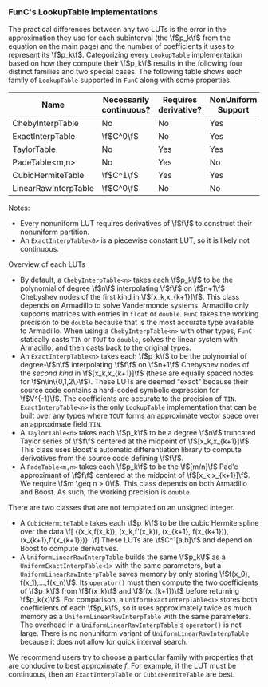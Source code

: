 ### FunC's LookupTable implementations

The practical differences between any two LUTs is the error in the
approximation they use for each subinterval (the \f$p_k\f$ from
the equation on the main page) and the number of coefficients it uses to represent
its \f$p_k\f$. Categorizing every `LookupTable` implementation based on how
they compute their \f$p_k\f$ results in the following four distinct families and
two special cases. The following table shows each family of `LookupTable`
supported in `FunC` along with some properties.

|Name                 | Necessarily continuous? | Requires derivative? | NonUniform Support |
|---------------------|-------------------------|----------------------|--------------------|
|ChebyInterpTable<n>  | No        | No  | Yes |
|ExactInterpTable<n>  | \f$C^0\f$ | No  | Yes |
|TaylorTable<n>       | No        | Yes | Yes |
|PadeTable<m,n>       | No        | Yes | No  |
|CubicHermiteTable    | \f$C^1\f$ | Yes | Yes |
|LinearRawInterpTable | \f$C^0\f$ | No  | No  |

Notes:
- Every nonuniform LUT requires derivatives of \f$f\f$ to construct their nonuniform partition.
- An `ExactInterpTable<0>` is a piecewise constant LUT,
  so it is likely not continuous.


Overview of each LUTs
- By default, a `ChebyInterpTable<n>` takes each \f$p_k\f$ to
  be the polynomial of degree \f$n\f$ interpolating \f$f\f$ on \f$n+1\f$ Chebyshev
  nodes of the first kind in \f$[x_k,x_{k+1}]\f$. This class depends on
	Armadillo to solve Vandermonde systems. Armadillo only supports matrices
  with entries in `float` or `double`. `FunC` takes the
  working precision to be `double` because that is the most
  accurate type available to Armadillo. When using a `ChebyInterpTable<n>`
  with other types, `FunC` statically casts `TIN` or `TOUT` to
  `double`, solves the linear system with Armadillo, and then
  casts back to the original types. 
- An `ExactInterpTable<n>` takes each \f$p_k\f$ to be the
	polynomial of degree-\f$n\f$ interpolating \f$f\f$ on \f$n+1\f$ Chebyshev nodes
	of the _second kind_ in \f$[x_k,x_{k+1}]\f$ (these are
	equally spaced nodes for \f$n\in\{0,1,2\}\f$). These LUTs are
	deemed "exact" because their source code contains a hard-coded symbolic
	expression for \f$V^{-1}\f$. The coefficients are accurate to the
	precision of `TIN`. `ExactInterpTable<n>` is the only
	`LookupTable` implementation that can be built over any types where `TOUT`
	forms an approximate vector space over an approximate field `TIN`.
- A `TaylorTable<n>` takes each \f$p_k\f$ to be a degree \f$n\f$
	truncated Taylor series of \f$f\f$ centered at the midpoint of
	\f$[x_k,x_{k+1}]\f$. This class uses Boost's automatic differentiation
	library to compute derivatives from the source code defining \f$f\f$.
- A `PadeTable<m,n>` takes each \f$p_k\f$ to be the \f$[m/n]\f$
	Pad\'e approximant of \f$f\f$ centered at the midpoint of
	\f$[x_k,x_{k+1}]\f$. We require \f$m \geq n > 0\f$. This class
	depends on both Armadillo and Boost. As such, the working precision
	is `double`.

There are two classes that are not templated on an unsigned integer.
- A `CubicHermiteTable` takes each \f$p_k\f$ to be the cubic
  Hermite spline over the data
	\f[
		\{(x_k,f(x_k)), (x_k,f'(x_k)), (x_{k+1}, f(x_{k+1})), (x_{k+1},f'(x_{k+1}))\}.
	\f]
	These LUTs are \f$C^1[a,b]\f$ and depend on Boost to compute derivatives.
- A `UniformLinearRawInterpTable` builds the same \f$p_k\f$ as a
	`UniformExactInterpTable<1>` with the same parameters, but a
	`UniformLinearRawInterpTable` saves memory by only storing
	\f$f(x_0), f(x_1),...,f(x_n)\f$. Its `operator()` must then
	compute the two coefficients of \f$p_k\f$ from \f$f(x_k)\f$ and \f$f(x_{k+1})\f$
	before returning \f$p_k(x)\f$. For comparison, a `UniformExactInterpTable<1>`
	stores both coefficients of each \f$p_k\f$, so it uses approximately twice as
	much memory as a `UniformLinearRawInterpTable` with the same parameters.  The
	overhead in a `UniformLinearRawInterpTable`'s `operator()` is not large. There
	is no nonuniform variant of `UniformLinearRawInterpTable` because it does not
	allow for quick interval search.

We recommend users try to choose a particular family with properties that are
conducive to best approximate $f$. For example, if the LUT must be continuous,
then an `ExactInterpTable` or `CubicHermiteTable` are best.
